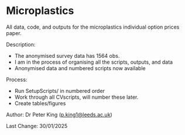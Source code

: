 # Microplastics
All data, code, and outputs for the microplastics individual option prices paper.


Description: 
- The anonymised survey data has 1564 obs.
- I am in the process of organising all the scripts, outputs, and data
- Anonymised data and numbered scripts now available

Process:
- Run SetupScripts/ in numbered order
- Work through all CVscripts, will number these later.
- Create tables/figures

Author:
Dr Peter King (p.king1@leeds.ac.uk)

Last Change:
30/01/2025

